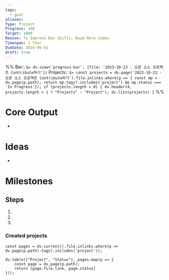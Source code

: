 ```yaml
---
tags:
  - goal
aliases: 
Type: Project
Progress: 100
Target: 1000
Reason: To Improve Dev Skills, Read More Codes
Timespan: 1 Year
DueDate: 2024-06-01
draft: true
---
```


%%
Bar:: `$= dv.view('progress-bar', {file: '2023-10-23 - 오픈 소스 프로젝트 Contribute하기'})`
Projects:: `$= const projects = dv.page('2023-10-23 - 오픈 소스 프로젝트 Contribute하기').file.inlinks.where(p => { const mp = dv.page(p.path); return mp.tags?.includes('project') && mp.status === 'In Progress'}); if (projects.length > 0) { dv.header(4, projects.length > 1 ? "Projects" : "Project"); dv.list(projects) }`
%%

# Core Output

- 

# Ideas
- 

# Milestones

## Steps
1.
2.
3.

### Created projects

```dataviewjs
const pages = dv.current().file.inlinks.where(p => dv.page(p.path).tags?.includes('project'));

dv.table(["Project", "Status"], pages.map(p => {
	const page = dv.page(p.path);
	return [page.file.link, page.status]
}));
```
